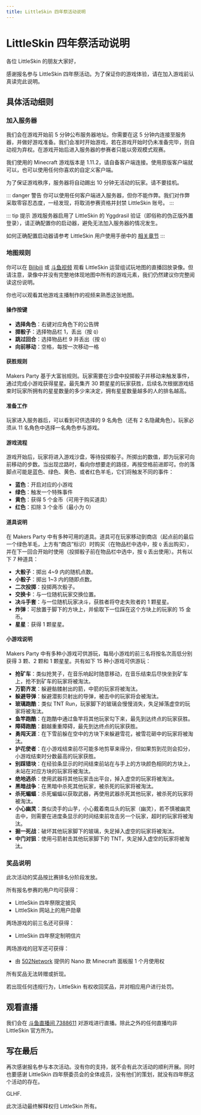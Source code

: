 ```yaml
---
title: LittleSkin 四年祭活动说明
---
```

# LittleSkin 四年祭活动说明

各位 LittleSkin 的朋友大家好，

感谢报名参与 LittleSkin 四年祭活动。为了保证你的游戏体验，请在加入游戏前认真读完此说明。

## 具体活动细则
  
### 加入服务器

我们会在游戏开始前 5 分钟公布服务器地址。你需要在这 5 分钟内连接至服务器，并做好游戏准备。我们会准时开始游戏，若在游戏开始时仍未准备完毕，则自动视为弃权。在游戏开始后进入服务器的参赛者只能以旁观模式观赛。

我们使用的 Minecraft 游戏版本是 1.11.2，请自备客户端连接。使用原版客户端就可以，也可以使用任何你喜欢的自定义客户端。

为了保证游戏秩序，服务器将自动踢出 10 分钟无活动的玩家。请不要挂机。

::: danger 警告
你可以使用任何客户端进入服务器，但你不能作弊。我们对作弊采取零容忍态度，一经发现，将取消参赛资格并封禁 LittleSkin 账号。
:::

::: tip 提示
游戏服务器启用了 LittleSkin 的 Yggdrasil 验证（即俗称的伪正版外置登录），请正确配置你的启动器，避免无法加入服务器的情况发生。

如何正确配置启动器请参考 LittleSkin 用户使用手册中的 [相关章节](https://manual.littleskin.cn/advanced-usage/yggdrasil.html#%E5%9C%A8%E5%AE%A2%E6%88%B7%E7%AB%AF%E4%BD%BF%E7%94%A8)
:::

### 地图规则

你可以在 [Bilibili](https://www.bilibili.com/video/av94844227) 或 [斗鱼视频](https://v.douyu.com/show/EO0XvNNkzDnvDrBd) 观看 LittleSkin 运营组试玩地图的直播回放录像。但请注意，录像中并没有完整地体现地图中所有的游戏元素，我们仍然建议你完整阅读这份说明。

你也可以观看其他游戏主播制作的视频来熟悉这张地图。

#### 操作按键

* **选择角色**：右键对应角色下的公告牌
* **掷骰子**：选择物品栏 1，丢出（按 `Q`）
* **跳过回合**：选择物品栏 9 并丢出（按 `Q`）
* **向前移动**：空格，每按一次移动一格

#### 获胜规则

Makers Party 基于大富翁规则。玩家需要在沙盘中投掷骰子并移动来触发事件，通过完成小游戏获得星星。最先集齐 30 颗星星的玩家获胜，后续名次根据游戏结束时玩家所拥有的星星数量的多少来决定，拥有星星数量越多的人的排名越高。

#### 准备工作

玩家进入服务器后，可以看到可供选择的 9 名角色（还有 2 名隐藏角色）。玩家必须从 11 名角色中选择一名角色参与游戏。

#### 游戏流程

游戏开始后，玩家将进入游戏沙盘，等待投掷骰子。所掷出的数值，即为玩家可向前移动的步数。当出现岔路时，看向你想要走的路径，再按空格前进即可。你的落脚点可能是蓝色、绿色、黄色、或者红色羊毛，它们将触发不同的事件：

* **蓝色**：开启对应的小游戏
* **绿色**：触发一个特殊事件
* **黄色**：获得 5 个金币（可用于购买道具）
* **红色**：扣除 3 个金币（最小为 0）

#### 道具说明

在 Makers Party 中有多种可用的道具。道具可在玩家移动到商店（起点前的最后一个绿色羊毛，上方有“商店”标识）时购买（在物品栏中选中，按 `Q` 丢出购买），并在下一回合开始时使用（投掷骰子前在物品栏中选中，按 `Q` 丢出使用）。共有以下 7 种道具：

- **大骰子**：掷出 4~9 内的随机点数。
- **小骰子**：掷出 1~3 内的随即点数。
- **二次投掷**：投掷两次骰子。
- **交换卡**：与一位随机玩家交换位置。
- **决斗手套**：与一位随机玩家决斗，获胜者将夺走失败者的 1 颗星星。
- **炸弹**：可放置于脚下的方块上，并偷取下一位踩在这个方块上的玩家的 15 金币。
- **星星**：获得 1 颗星星。

#### 小游戏说明

Makers Party 中有多种小游戏可供游玩，每局小游戏的前三名将按名次高低分别获得 3 颗、2 颗和 1 颗星星。共有如下 15 种小游戏可供游玩：

- **抢矿车**：类似抢凳子，在音乐响起时随意移动，在音乐结束后尽快坐到矿车上，抢不到矿车的玩家将被淘汰。
- **万箭齐发**：躲避骷髅射出的箭，中箭的玩家将被淘汰。
- **躲避导弹**：躲避潜影贝射出的导弹，被击中的玩家将会被淘汰。
- **玻璃跑酷**：类似 TNT Run，玩家脚下的玻璃会慢慢消失，失足掉落虚空的玩家将被淘汰。
- **鱼竿跑酷**：在跑酷中通过鱼竿将其他玩家勾下来，最先到达终点的玩家获胜。
- **障碍跑酷**：翻越重重障碍，最先到达终点的玩家获胜。
- **勇闯天涯**：在下雪前躲在空中的方块下来躲避雪花，被雪花砸中的玩家将被淘汰。
- **护花使者**：在小游戏结束前尽可能多地剪草来得分，但如果剪到花则会扣分，小游戏结束时分数最高的玩家获胜。
- **别踩错块**：在经验条显示的时间结束前站在与手上的方块颜色相同的方块上，未站在对应方块的玩家将被淘汰。
- **绝地逃杀**：使用武器将其他玩家击出平台，掉入虚空的玩家将被淘汰。
- **黑暗战争**：在黑暗中杀死其他玩家，被杀死的玩家将被淘汰。
- **杀死蝙蝠**：杀死蝙蝠以获取武器，再使用武器杀死其他玩家，被杀死的玩家将被淘汰。
- **小心幽灵**：类似烫手的山芋，小心戴着南瓜头的玩家（幽灵），若不慎被幽灵击中，则需要在进度条显示的时间结束前攻击另一个玩家，超时的玩家将被淘汰。
- **掘一死战**：破坏其他玩家脚下的玻璃，失足掉入虚空的玩家将被淘汰。
- **中门对狙**：使用弓箭射击其他玩家脚下的 TNT，失足掉入虚空的玩家将被淘汰。

### 奖品说明

此次活动的奖品按比赛排名分阶段发放。

所有报名参赛的用户均可获得：
- LittleSkin 四年祭限定披风
- LittleSkin 网站上的用户勋章

两场游戏的前三名还可获得：
- LittleSkin 四年祭定制明信片

两场游戏的冠军还可获得：
- 由 [502Network](https://portal.502.network) 提供的 Nano 款 Minecraft 面板服 1 个月使用权

所有奖品无法转赠或折现。

若出现任何违规行为，LittleSkin 有权收回奖品，并对相应用户进行处罚。

## 观看直播

我们会在 [斗鱼直播间 7388611](https://www.douyu.com/7388611) 对游戏进行直播。除此之外的任何直播均非 LittleSkin 官方所为。

## 写在最后

再次感谢报名参与本次活动。没有你的支持，就不会有此次活动的顺利开展。同时也要感谢 LittleSkin 四年祭委员会的全体成员，没有他们的策划，就没有四年祭这个活动的存在。

GLHF.

此次活动最终解释权归 LittleSkin 所有。
